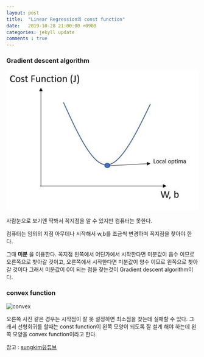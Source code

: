 ```yaml
---
layout: post
title:  "Linear Regression의 const function"
date:   2019-10-28 21:00:00 +0900
categories: jekyll update
comments : true
---
```

### Gradient descent algorithm

![cost function제곱](https://github.com/gwnuysw/gwnuysw.github.io/blob/master/_images/2019_10_28/%EC%8A%A4%ED%81%AC%EB%A6%B0%EC%83%B7%202019-10-28%20%EC%98%A4%ED%9B%84%208.49.28.png?raw=true)

사람눈으로 보기엔 딱봐서 꼭지점을 알 수 있지만 컴퓨터는 못한다.

컴퓨터는 임의의 지점 아무데나 시작해서 w,b를 조금씩 변경하며 꼭지점을 찾아야 한다.

 그때 **미분** 을 이용한다. 꼭지점 왼쪽에서 어딘가에서 시작한다면 미분값이 음수 이므로 오른쪽으로 찾아갈 것이고, 오른쪽에서 시작한다면 미분값이 양수 이므로 왼쪽으로 찾아갈 것이다 그래서 미분값이 0이 되는 점을 찾는것이 Gradient descent algorithm이다.

 ### convex function

 ![convex](https://d3ansictanv2wj.cloudfront.net/convex-non-convex-9c8cb9320d4b0392c5f67004e8832e85.jpg)

오른쪽 사진 같은 경우는 시작점이 잘 못 설정하면 최소점을 찾는데 실패할 수 있다.
그래서 선형회귀를 할때는 const function이 왼쪽 모양이 되도록 잘 설계 해야 하는데 왼쪽 모양을 convex function이라고 한다.


참고 : [sungkim유튜브](https://www.youtube.com/watch?v=TxIVr-nk1so&list=PLlMkM4tgfjnLSOjrEJN31gZATbcj_MpUm&index=6)
